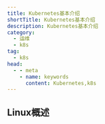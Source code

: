 ```yaml
---
title: Kubernetes基本介绍
shortTitle: Kubernetes基本介绍
description: Kubernetes基本介绍
category:
  - 运维
  - k8s
tag:
  - k8s
head:
  - - meta
    - name: keywords
      content: Kubernetes,k8s
---
```


## Linux概述